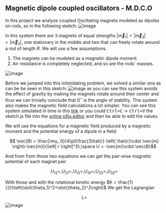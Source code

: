 ## Magnetic dipole coupled oscillators - M.D.C.O

In this project we analyze coupled Oscillating magnets modeled as dipoles on rods, as in the following sketch:
![image](https://github.com/user-attachments/assets/6dcb8422-0392-4f3f-84da-6161271e18e2)

In this system there are 3 magnets of equal strengths $\left|\vec{m}_ {1}\right|=\left|\vec{m}_ {3}\right|=\left|\vec{m}_{3}\right|$, one stationary in the middle and two that can freely rotate around a rod of length $R$.
We will use a few assumptions.
1. The magnets can be modeled as a magnetic dipole moment.
2. Air resistance is completely neglected, and so are the rods' masses.

![image](https://github.com/user-attachments/assets/8ac60b9f-0b27-49f6-a548-e1a47117773f)


Before we jumped into this intimidating problem, we solved a similar one as can be be seen in this sketch:
![image](https://github.com/user-attachments/assets/50bfd9e4-e28c-4b21-97a2-61ebd4f0e969)
as you can see this system avoids the effect of gravity by making the magnets rotate around their center and thus we can trivially conclude that $0^\circ$ is the angle of stability. This system also makes the magnetic field calculations a lot simpler.
You can see this system simulated in time in this [link](https://alon-h.github.io/dipole-oscillations/) or you could <kbd>Ctrl+C</kbd> $\to$ <kbd>Ctrl+V</kbd> the sketch.js file into the [online p5js editor](https://editor.p5js.org) and then be able to edit the values.

We will use the equations for a magnetic field produced by a magnetic moment and the potential energy of a dipole in a field:

$$ \vec{B} = \frac{\mu_ 0}{4\pi}\frac{3\hat{r} \left( \hat{r}\cdot \vec{m} \right)-\vec{m}}{\left| r \right|^3},\space U = -\vec{m}\cdot \vec{B}$$

And from from those two equations we can get the pair-wise magnetic potential of each magnet pair

$$ U_{12} = , U_{21} = , U_{13} = , U_{31} = , U_{23}  = , U_{32} = $$

With those and with the rotational kinetic energy $K = \frac{1}{2}I\left(\dot{\theta_1}^2+\dot{\theta_2}^2\right)$
We get the Lagrangian

$$ L = $$
![image](https://github.com/user-attachments/assets/b131ce4b-78da-4cc2-9139-91fde99f54fa)
